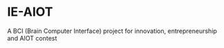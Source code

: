# IE-AIOT
A BCI (Brain Computer Interface) project for innovation, entrepreneurship and AIOT contest